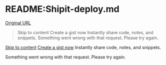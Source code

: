# README:Shipit-deploy.md

[Original URL](https://gist.github.com/chimon2000/47ca242d619b206d72e1)

> Skip to content Create a gist now Instantly share code, notes, and snippets. Something went wrong with that request. Please try again.

[Skip to content](https://gist.github.com/chimon2000/47ca242d619b206d72e1#start-of-content) [Create a gist now](https://gist.github.com/) Instantly share code, notes, and snippets.

Something went wrong with that request. Please try again.
